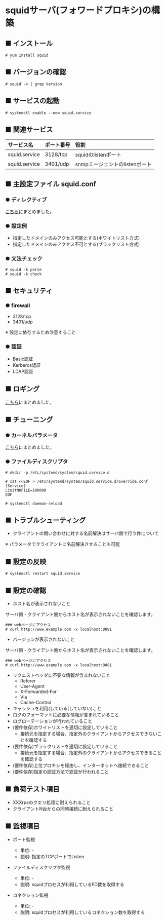 # squidサーバ(フォワードプロキシ)の構築
## ■ インストール
```
# yum install squid
```
## ■ バージョンの確認
```
# squid -v | grep Version
```
## ■ サービスの起動
```
# systemctl enable --now squid.service
```
## ■ 関連サービス
|サービス名|ポート番号|役割|
|:---|:---|:---|
|squid.service|3128/tcp|squidのlistenポート|
|squid.service|3401/udp|snmpエージェントのlistenポート|

## ■ 主設定ファイル squid.conf
### ● ディレクティブ
[こちら](https://github.com/thetaru/memorandum/tree/master/OS/Linux/CentOS8/Squid/directives)にまとめました。

### ● 設定例
- 指定したドメインのみアクセス可能とする(ホワイトリスト方式)
- 指定したドメインのみアクセス不可とする(ブラックリスト方式)

### ● 文法チェック
```
# squid -k parse
# squid -k check
```

## ■ セキュリティ
### ● firewall
- 3128/tcp
- 3401/udp

※ 設定に依存するため注意すること

### ● 認証
- Basic認証
- Kerberos認証
- LDAP認証

## ■ ロギング
[こちら](https://github.com/thetaru/memorandum/tree/master/OS/Linux/CentOS8/Squid/logging)にまとめました。

## ■ チューニング
### ● カーネルパラメータ
[こちら](https://github.com/thetaru/memorandum/tree/master/OS/Linux/CentOS8/Squid/kernelparameters)にまとめました。

### ● ファイルディスクリプタ
```
# mkdir -p /etc/systemd/system/squid.service.d

# cat <<EOF > /etc/systemd/system/squid.service.d/override.conf
[Service]
LimitNOFILE=100000
EOF

# systemctl daemon-reload
```

## ■ トラブルシューティング
- クライアントの問い合わせに対する名前解決はサーバ側で行う件について  
  
※ パラメータでクライアントに名前解決させることも可能
## ■ 設定の反映
```
# systemctl restart squid.service
```
## ■ 設定の確認
- ホスト名が表示されないこと

サーバ側・クライアント側からホスト名が表示されないことを確認します。
```
### webページにアクセス
# curl http://www.example.com -x localhost:8081
```
- バージョンが表示されないこと

サーバ側・クライアント側からホスト名が表示されないことを確認します。
```
### webページにアクセス
# curl http://www.example.com -x localhost:8081
```
- リクエストヘッダに不要な情報が含まれないこと
  - Referer
  - User-Agent
  - X-Forwarded-For
  - Via
  - Cache-Control
- キャッシュを利用(している|していない)こと
- ログのフォーマットに必要な情報が含まれていること
- ログローテーションが行われていること
- (要件依存)ホワイトリストを適切に設定していること
  - 接続元を指定する場合、指定外のクライアントからアクセスできないことを確認する
- (要件依存)ブラックリストを適切に設定していること
  - 接続元を指定する場合、指定外のクライアントからアクセスできることを確認する
- (要件依存)上位プロキシを経由し、インターネットへ接続できること
- (要件依存)指定の認証方法で認証が行われること

## ■ 負荷テスト項目
- XXXrpsのクエリ処理に耐えられること
- クライアントN台からの同時接続に耐えられること

## ■ 監視項目
- ポート監視
  - 単位: -
  - 説明: 指定のTCPポートでListen

- ファイルディスクリプタ監視
  - 単位: -
  - 説明: squidプロセスが利用しているFD数を取得する

- コネクション監視
  - 単位: -
  - 説明: squidプロセスが利用しているコネクション数を取得する
